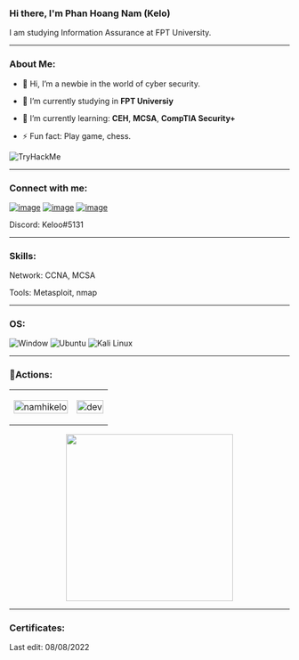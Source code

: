 <!-- Intro -->
### Hi there, I'm Phan Hoang Nam  (Kelo)
I am studying Information Assurance at FPT University.

<hr>
<h3 align="left"><b>About Me:</b></h3>

- 🙇 Hi, I’m a newbie in the world of cyber security.

- 🌁 I’m currently studying in **FPT Universiy**

- 🌱 I’m currently learning: **CEH**, **MCSA**, **CompTIA Security+**

- ⚡ Fun fact: Play game, chess.

<div align="left">
<img src="https://tryhackme-badges.s3.amazonaws.com/namhikelo.png" alt="TryHackMe">
</div>

<hr>
<!-- Connect with me -->
<h3 align="left">Connect with me:</h3>
<div align="left">

[![image](https://img.shields.io/badge/Facebook-1877F2?style=for-the-badge&logo=facebook&logoColor=white)](https://www.facebook.com/namhikelo)
[![image](https://img.shields.io/badge/LinkedIn-0077B5?style=for-the-badge&logo=linkedin&logoColor=white)](https://www.linkedin.com/in/namkelo)
[![image](https://img.shields.io/badge/Gmail-D14836?style=for-the-badge&logo=gmail&logoColor=white)](mailto:namphanhoang20@gmail.com)



Discord: Keloo#5131
</div>

<hr>
<!-- Skills -->
<h3 align="left">Skills:</h3>
<p align="left">
Network: CCNA, MCSA

Tools: Metasploit, nmap

</p>
<hr>

<!-- OS-->
<h3 align="left">OS:</h3>
<p align="left">
<img src="https://img.shields.io/badge/Windows-0078D6?style=for-the-badge&logo=windows&logoColor=white" alt="Window">
<img src="https://img.shields.io/badge/Ubuntu-E95420?style=for-the-badge&logo=ubuntu&logoColor=white" alt="Ubuntu" /> 
<img src="https://img.shields.io/badge/Kali_Linux-557C94?style=for-the-badge&logo=kali-linux&logoColor=white" alt="Kali Linux">
</p>

<hr>

<!-- 🔭Actions -->
<h3 align="left">🔭Actions:</h3>
<div align="left">

<table style="width:100%;">
  <tr>
    <td>
      <img src="https://github-readme-stats.vercel.app/api?username=namhikelo&bg_color=FFFFFF00&text_color=179fa3&show_icons=true&count_private=true&include_all_commits=true&custom_title=Hoạt%20động%20trên%20Github" alt="namhikelo" width="100%"/>
    </td>
    <td>
      <p align="center"> 
        <img src="https://cdn.dribbble.com/users/1059583/screenshots/4171367/coding-freak.gif" alt="dev" width="100%"/>
      </p>
    </td>
  </tr>
</table>

<div align="center">
  <img height="300px" src="https://activity-graph.herokuapp.com/graph?username=namhikelo&theme=github"/>
</div>

<hr>
<h3 align="left">Certificates:</h3>
<p align="left">

<p align="center">

</p>

Last edit: 08/08/2022
